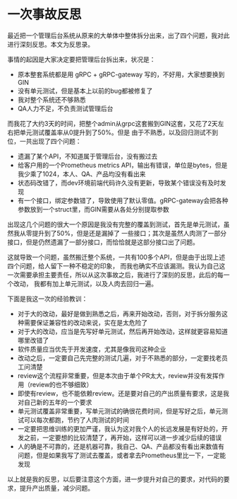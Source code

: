 # 一次事故反思

最近把一个管理后台系统从原来的大单体中整体拆分出来，出了四个问题，我对此进行深刻反思。本文为反思录。

事情的起因是大家决定要把管理后台拆出来，状况是：

- 原本整套系统都是用 gRPC + gRPC-gateway 写的，不好用，大家想要换到GIN
- 没有单元测试，但是基本上以前的bug都被修复了
- 我对整个系统还不够熟悉
- QA人力不足，不负责测试管理后台

而我花了大约3天的时间，把整个admin从grpc这套搬到GIN这套，又花了2天左右把单元测试覆盖率从0提升到了50%。但是
由于不熟悉，以及回归测试不到位，一共出现了四个问题：

- 遗漏了某个API，不知道属于管理后台，没有搬过去
- 给客户用的一个Prometheus metrics API，输出有错误，单位是bytes，但是我少乘了1024，本人、QA、产品均没有看出来
- 状态码改错了，而dev环境前端代码许久没有更新，导致某个错误没有及时发现
- 有一个接口，绑定参数错了，导致使用了默认零值。gRPC-gateway会把各种参数放到一个struct里，而GIN需要从各处分别提取参数

出现这几个问题的很大一个原因是我没有完整的覆盖到测试，首先是单元测试，虽然我从零提升到了50%，但是还是漏掉了
一些接口；其次是虽然人肉测了一部分接口，但是仍然遗漏了一部分接口，而恰恰就是这部分接口出了问题。

这就导致一个问题，虽然搬迁整个系统，一共有100多个API，但是由于出现上述四个问题，给人留下一种不稳定的印象，
而我也确实不应该漏测。我认为自己这一次需要承担主要责任，所以从这次事故之后，我进行了深刻的反思，此后的每一个改动，
我都有加上单元测试，以及人肉去回归一遍。

下面是我这一次的经验教训：

- 对于大的改动，最好是做到熟悉之后，再来开始改动，否则，对于拆分服务这种需要保证兼容性的改动来说，实在是太危险了
- 对于大的改动，应当是先写好单元测试，然后再开始改动，这样就更容易知道哪里改错了
- 软件质量应当优先于开发速度，尤其是像我司这种企业
- 改动之后，一定要自己先完整的测试几遍，对于不熟悉的部分，一定要找老员工问清楚
- review这个流程非常重要，但是本次由于单个PR太大，review并没有发挥作用（review的也不够细致）
- 即使有review，也不能依赖review。还是要对自己的产出质量有要求，这是我对自己新的五年的一个要求
- 单元测试覆盖非常重要，写单元测试的确很花费时间，但是写好之后，单元测试可以每次都跑，节约了人肉测试的时间
- 一定要把思维训练的更加严谨，我认为这对我个人的长远发展是有好处的，开发之前，一定要想的比较清楚了，再开始，这样可以进一步减少后续的错误
- 人的确是不可靠的，还是机器可靠，我自己、QA、产品都没有看出来数值有问题，但是如果我写了测试去覆盖，或者拿去Prometheus里比一下，一定能发现

以上就是我的反思，以后要注意这个方面，进一步提升对自己的要求，对代码的要求，提升产出质量，减少问题。
